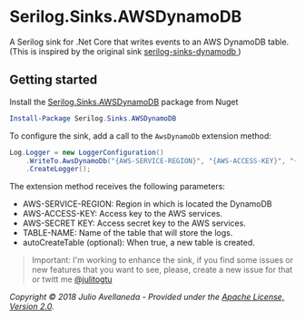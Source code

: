 # Serilog.Sinks.AWSDynamoDB

A Serilog sink for .Net Core that writes events to an AWS DynamoDB table. (This is inspired by the original sink [serilog-sinks-dynamodb
](https://github.com/serilog/serilog-sinks-dynamodb))

## Getting started

Install the [Serilog.Sinks.AWSDynamoDB](https://www.nuget.org/packages/Serilog.Sinks.AWSDynamoDb) package from Nuget

```powershell
Install-Package Serilog.Sinks.AWSDynamoDB
```

To configure the sink, add a call to the `AwsDynamoDb` extension method:

```csharp
Log.Logger = new LoggerConfiguration()
    .WriteTo.AwsDynamoDb("{AWS-SERVICE-REGION}", "{AWS-ACCESS-KEY}", "{AWS-SECRET KEY}", "{TABLE-NAME}", autoCreateTable: true)
    .CreateLogger();
```

The extension method receives the following parameters:

- AWS-SERVICE-REGION: Region in which is located the DynamoDB
- AWS-ACCESS-KEY: Access key to the AWS services.
- AWS-SECRET KEY: Access secret key to the AWS services.
- TABLE-NAME: Name of the table that will store the logs.
- autoCreateTable (optional): When true, a new table is created.

> Important: I'm working to enhance the sink, if you find some issues or new features that you want to see, please, create a new issue for that or twitt me [@julitogtu](https://twitter.com/julitogtu)

_Copyright &copy; 2018 Julio Avellaneda - Provided under the [Apache License, Version 2.0](http://apache.org/licenses/LICENSE-2.0.html)._